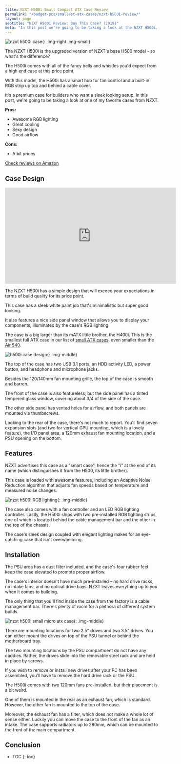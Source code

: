 ```yaml
---
title: NZXT H500i Small Compact ATX Case Review 
permalink: "/budget-pcs/smallest-atx-cases/nzxt-h500i-review/"
layout: page
seotitle: "NZXT H500i Review: Buy This Case? (2019)" 
meta: "In this post we're going to be taking a look at the NZXT H500i, an awesome 'smart' case."
---
```


![nzxt h500i case](/img/case/nzxt-h500i.jpg){: .img-right .img-small}

The NZXT H500i is the upgraded version of NZXT's base H500 model - so what's the difference?

The H500i comes with all of the fancy bells and whistles you'd expect from a high end case at this price point. 

With this model, the H500i has a smart hub for fan control and a built-in RGB strip up top and behind a cable cover. 

It's a premium case for builders who want a sleek looking setup. In this post, we're going to be taking a look at one of my favorite cases from NZXT. 

**Pros:** 

* Awesome RGB lighting
* Great cooling
* Sexy design
* Good airflow

**Cons:** 

* A bit pricey 

<div class="center-button">
	<a class="big-button" href="https://amzn.to/2PorXR8">Check reviews on Amazon</a>
</div>

## Case Design 

<div class="vid-container">
	<iframe width="560" height="315" src="https://www.youtube.com/embed/FWIS9ILc3jY" frameborder="0" allow="accelerometer; autoplay; encrypted-media; gyroscope; picture-in-picture" allowfullscreen></iframe>
</div>

The NZXT H500i has a simple design that will exceed your expectations in terms of build quality for its price point. 

This case has a sleek white paint job that's minimalistic but super good looking. 

It also features a nice side panel window that allows you to display your components, illuminated by the case's RGB lighting. 

The case is a big larger than its mATX little brother, the H400i. This is the smallest full ATX case in our list of [small ATX cases](/budget-pcs/smallest-atx-cases/), even smaller than the [Air 540](/budget-pcs/smallest-atx-cases/corsair-carbide-air-540-review/). 

![h500i case design](/img/case/h500i-case-design.jpg){: .img-middle}

The top of the case has two USB 3.1 ports, an HDD activity LED, a power button, and headphone and microphone jacks. 

Besides the 120/140mm fan mounting grille, the top of the case is smooth and barren. 

The front of the case is also featureless, but the side panel has a tinted tempered glass window, covering about 3/4 of the side of the case. 

The other side panel has vented holes for airflow, and both panels are mounted via thumbscrews. 

Looking to the rear of the case, there's not much to report. You'll find seven expansion slots (and two for vertical GPU mounting, which is a lovely feature), the I/O panel area, a 120mm exhaust fan mounting location, and a PSU opening on the bottom. 

## Features 

NZXT advertises this case as a "smart case", hence the "i" at the end of its name (which distinguishes it from the H500, its little brother).

This case is loaded with awesome features, including an Adaptive Noise Reduction algorithm that adjusts fan speeds based on temperature and measured noise changes. 

![nzxt h500i RGB lighting](/img/case/h500i-rgb.jpg){: .img-middle}

The case also comes with a fan controller and an LED RGB lighting controller. Lastly, the H500i ships with two pre-installed RGB lighting strips, one of which is located behind the cable management bar and the other in the top of the chassis. 

The case's sleek design coupled with elegant lighting makes for an eye-catching case that isn't overwhelming. 

## Installation 

The PSU area has a dust filter included, and the case's four rubber feet keep the case elevated to promote proper airflow. 

The case's interior doesn't have much pre-installed – no hard drive racks, no intake fans, and no optical drive bays. NZXT leaves everything up to you when it comes to building. 

The only thing that you'll find inside the case from the factory is a cable management bar. There's plenty of room for a plethora of different system builds. 

![nzxt h500i small micro atx case](/img/case/h-500i-side.jpg){: .img-middle}

There are mounting locations for two 2.5" drives and two 3.5" drives. You can either mount the drives on top of the PSU tunnel or behind the motherboard tray. 

The two mounting locations by the PSU compartment do not have any caddies. Rather, the drives slide into the removable steel rack and are held in place by screws. 

If you wish to remove or install new drives after your PC has been assembled, you'll have to remove the hard drive rack or the PSU. 

The H500i comes with two 120mm fans pre-installed, but their placement is a bit weird. 

One of them is mounted in the rear as an exhaust fan, which is standard. However, the other fan is mounted to the top of the case. 

Moreover, the exhaust fan has a filter, which does not make a whole lot of sense either. Luckily you can move the case to the front of the fan as an intake. The case supports radiators up to 280mm, which can be mounted to the front of the main compartment.

## Conclusion 

* TOC
{: toc}
